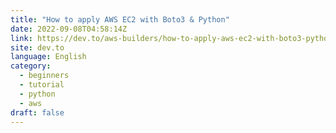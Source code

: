 ```yaml
---
title: "How to apply AWS EC2 with Boto3 & Python"
date: 2022-09-08T04:58:14Z
link: https://dev.to/aws-builders/how-to-apply-aws-ec2-with-boto3-python-3jkk?utm_medium=RSS&utm_source=news.12bit.vn
site: dev.to
language: English
category:
  - beginners
  - tutorial
  - python
  - aws
draft: false
---
```

